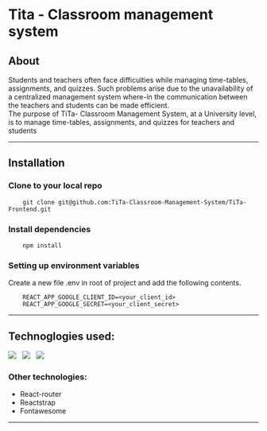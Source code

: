 # Tita - Classroom management system

## About

Students and teachers often face difficulties while managing time-tables, assignments, and quizzes. Such problems arise due to the unavailability of a centralized management system where-in the communication between the teachers and students can be made efficient. <br>
The purpose of TiTa- Classroom Management System, at a University level, is to manage time-tables, assignments, and quizzes for teachers and students

<hr>

## Installation

### Clone to your local repo

```
    git clone git@github.com:TiTa-Classroom-Management-System/TiTa-Frontend.git
```

### Install dependencies

```
    npm install
```

### Setting up environment variables

Create a new file .env in root of project and add the following contents.

```
    REACT_APP_GOOGLE_CLIENT_ID=<your_client_id>
    REACT_APP_GOOGLE_SECRET=<your_client_secret>
```

<hr>

## Technoglogies used:

<img src="https://img.icons8.com/plasticine/48/000000/react.png"/> &nbsp; <img src="https://img.icons8.com/color/48/000000/redux.png"/> &nbsp; <img src="https://img.icons8.com/color/48/000000/bootstrap.png"/>

### Other technologies:

-   React-router
-   Reactstrap
-   Fontawesome
<hr>
